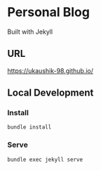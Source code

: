 # Personal Blog

Built with Jekyll

## URL

https://ukaushik-98.github.io/

## Local Development

### Install

`bundle install`

### Serve

`bundle exec jekyll serve`
